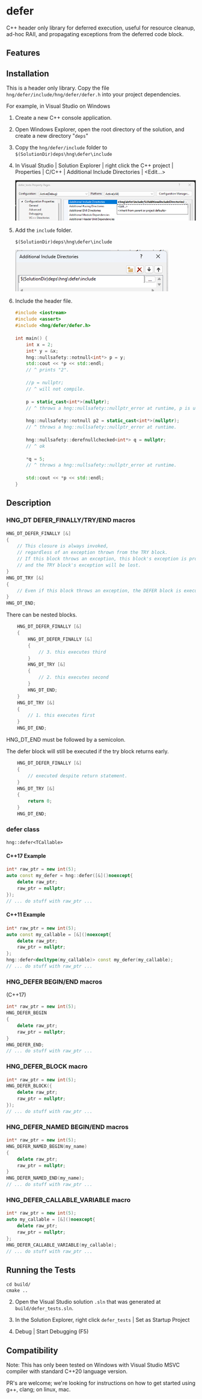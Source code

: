 # defer
C++ header only library for deferred execution, useful for resource cleanup, ad-hoc RAII, and propagating exceptions from the deferred code block.

## Features

## Installation
This is a header only library. Copy the file `hng/defer/include/hng/defer/defer.h` into your project dependencies.

For example, in Visual Studio on Windows

1. Create a new C++ console application.

2. Open Windows Explorer, open the root directory of the solution, and create a new directory "`deps`"

3. Copy the `hng/defer/include` folder to `$(SolutionDir)deps\hng\defer\include`

4. In Visual Studio | Solution Explorer | right click the C++ project | Properties | C/C++ | Additional Include Directories | &lt;Edit...&gt;

    ![Properties](docs/image.png)

5. Add the `include` folder.

    ```
    $(SolutionDir)deps\hng\defer\include
    ```

    ![Additional Include Directories](docs/image-1.png)

6. Include the header file.

    ```cpp
    #include <iostream>
    #include <assert>
    #include <hng/defer/defer.h>

    int main() {
        int x = 2;
        int* y = &x;
        hng::nullsafety::notnull<int*> p = y;
        std::cout << *p << std::endl;
        // ^ prints "2".

        //p = nullptr;
        // ^ will not compile.

        p = static_cast<int*>(nullptr);
        // ^ throws a hng::nullsafety::nullptr_error at runtime, p is unchanged.

        hng::nullsafety::notnull p2 = static_cast<int*>(nullptr);
        // ^ throws a hng::nullsafety::nullptr_error at runtime.

        hng::nullsafety::derefnullchecked<int*> q = nullptr;
        // ^ ok

        *q = 5;
        // ^ throws a hng::nullsafety::nullptr_error at runtime.

        std::cout << *p << std::endl;
    }
    ```

## Description

### HNG_DT DEFER_FINALLY/TRY/END macros

```cpp
HNG_DT_DEFER_FINALLY [&]
{
	// This closure is always invoked,
    // regardless of an exception thrown from the TRY block.
	// If this block throws an exception, this block's exception is propagated
    // and the TRY block's exception will be lost.
}
HNG_DT_TRY [&]
{
	// Even if this block throws an exception, the DEFER block is executed.
}
HNG_DT_END;
```

There can be nested blocks.

```cpp
	HNG_DT_DEFER_FINALLY [&]
    {
		HNG_DT_DEFER_FINALLY [&]
        {
			// 3. this executes third
        }
		HNG_DT_TRY [&]
        {
			// 2. this executes second
        }
		HNG_DT_END;
    }
	HNG_DT_TRY [&]
    {
		// 1. this executes first
    }
	HNG_DT_END;
```

HNG_DT_END must be followed by a semicolon.

The defer block will still be executed if the try block returns early.

```cpp
	HNG_DT_DEFER_FINALLY [&]
    {
        // executed despite return statement.
    }
	HNG_DT_TRY [&]
    {
        return 0;
    }
	HNG_DT_END;
```

### defer class

```
hng::defer<TCallable>
```

#### C++17 Example

```cpp
int* raw_ptr = new int(5);
auto const my_defer = hng::defer([&]()noexcept{
    delete raw_ptr;
    raw_ptr = nullptr;
});
// ... do stuff with raw_ptr ...
```

#### C++11 Example
```cpp
int* raw_ptr = new int(5);
auto const my_callable = [&]()noexcept{
    delete raw_ptr;
    raw_ptr = nullptr;
};
hng::defer<decltype(my_callable)> const my_defer(my_callable);
// ... do stuff with raw_ptr ...
```

### HNG_DEFER BEGIN/END macros
(C++17)

```cpp
int* raw_ptr = new int(5);
HNG_DEFER_BEGIN
{
    delete raw_ptr;
    raw_ptr = nullptr;
}
HNG_DEFER_END;
// ... do stuff with raw_ptr ...
```

### HNG_DEFER_BLOCK macro

```cpp
int* raw_ptr = new int(5);
HNG_DEFER_BLOCK({
    delete raw_ptr;
    raw_ptr = nullptr;
});
// ... do stuff with raw_ptr ...
```

### HNG_DEFER_NAMED BEGIN/END macros

```cpp
int* raw_ptr = new int(5);
HNG_DEFER_NAMED_BEGIN(my_name)
{
    delete raw_ptr;
    raw_ptr = nullptr;
}
HNG_DEFER_NAMED_END(my_name);
// ... do stuff with raw_ptr ...
```

### HNG_DEFER_CALLABLE_VARIABLE macro

```cpp
int* raw_ptr = new int(5);
auto my_callable = [&]()noexcept{
    delete raw_ptr;
    raw_ptr = nullptr;
};
HNG_DEFER_CALLABLE_VARIABLE(my_callable);
// ... do stuff with raw_ptr ...
```

## Running the Tests

```
cd build/
cmake ..
```

2. Open the Visual Studio solution `.sln` that was generated at `build/defer_tests.sln`.

3. In the Solution Explorer, right click `defer_tests` | Set as Startup Project

4. Debug | Start Debugging (F5)

## Compatibility

Note: This has only been tested on Windows with Visual Studio MSVC compiler with standard C++20 language version.

PR's are welcome; we're looking for instructions on how to get started using g++, clang; on linux, mac.
